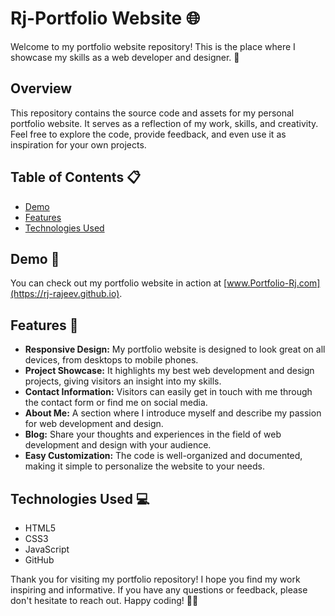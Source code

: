 
# Rj-Portfolio Website 🌐

Welcome to my portfolio website repository! This is the place where I showcase my skills as a web developer and designer. 🚀

## Overview

This repository contains the source code and assets for my personal portfolio website. It serves as a reflection of my work, skills, and creativity. Feel free to explore the code, provide feedback, and even use it as inspiration for your own projects.

## Table of Contents 📋

- [Demo](#demo)
- [Features](#features)
- [Technologies Used](#technologies-used)

## Demo 🌟

You can check out my portfolio website in action at [www.Portfolio-Rj.com](https://rj-rajeev.github.io).

## Features 🚀

- **Responsive Design:** My portfolio website is designed to look great on all devices, from desktops to mobile phones.
- **Project Showcase:** It highlights my best web development and design projects, giving visitors an insight into my skills.
- **Contact Information:** Visitors can easily get in touch with me through the contact form or find me on social media.
- **About Me:** A section where I introduce myself and describe my passion for web development and design.
- **Blog:** Share your thoughts and experiences in the field of web development and design with your audience.
- **Easy Customization:** The code is well-organized and documented, making it simple to personalize the website to your needs.

## Technologies Used 💻

- HTML5
- CSS3
- JavaScript
- GitHub


Thank you for visiting my portfolio repository! I hope you find my work inspiring and informative. If you have any questions or feedback, please don't hesitate to reach out. Happy coding! 🚀✨

